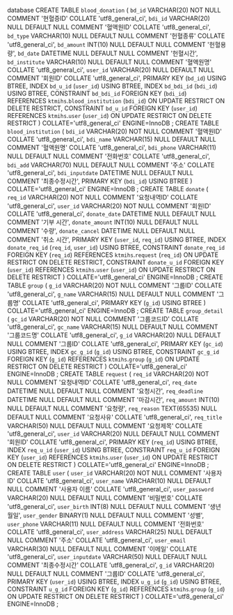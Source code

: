 database
CREATE TABLE `blood_donation` (
	`bd_id` VARCHAR(20) NOT NULL COMMENT '현혈증ID' COLLATE 'utf8_general_ci',
	`bdi_id` VARCHAR(20) NULL DEFAULT NULL COMMENT '혈액원ID' COLLATE 'utf8_general_ci',
	`bd_type` VARCHAR(10) NULL DEFAULT NULL COMMENT '헌혈종류' COLLATE 'utf8_general_ci',
	`bd_amount` INT(10) NULL DEFAULT NULL COMMENT '헌혈용량',
	`bd_date` DATETIME NULL DEFAULT NULL COMMENT '헌혈시간',
	`bd_institute` VARCHAR(10) NULL DEFAULT NULL COMMENT '혈액원명' COLLATE 'utf8_general_ci',
	`user_id` VARCHAR(20) NULL DEFAULT NULL COMMENT '회원ID' COLLATE 'utf8_general_ci',
	PRIMARY KEY (`bd_id`) USING BTREE,
	INDEX `bd_u_id` (`user_id`) USING BTREE,
	INDEX `bd_bdi_id` (`bdi_id`) USING BTREE,
	CONSTRAINT `bd_bdi_id` FOREIGN KEY (`bdi_id`) REFERENCES `ktmihs`.`blood_institution` (`bdi_id`) ON UPDATE RESTRICT ON DELETE RESTRICT,
	CONSTRAINT `bd_u_id` FOREIGN KEY (`user_id`) REFERENCES `ktmihs`.`user` (`user_id`) ON UPDATE RESTRICT ON DELETE RESTRICT
)
COLLATE='utf8_general_ci'
ENGINE=InnoDB
;
CREATE TABLE `blood_institution` (
	`bdi_id` VARCHAR(20) NOT NULL COMMENT '혈액원ID' COLLATE 'utf8_general_ci',
	`bdi_name` VARCHAR(15) NULL DEFAULT NULL COMMENT '혈액원명' COLLATE 'utf8_general_ci',
	`bdi_phone` VARCHAR(11) NULL DEFAULT NULL COMMENT '전화번호' COLLATE 'utf8_general_ci',
	`bdi_add` VARCHAR(70) NULL DEFAULT NULL COMMENT '주소' COLLATE 'utf8_general_ci',
	`bdi_inputdate` DATETIME NULL DEFAULT NULL COMMENT '최종수정시간',
	PRIMARY KEY (`bdi_id`) USING BTREE
)
COLLATE='utf8_general_ci'
ENGINE=InnoDB
;
CREATE TABLE `donate` (
	`req_id` VARCHAR(20) NOT NULL COMMENT '요청내역ID' COLLATE 'utf8_general_ci',
	`user_id` VARCHAR(20) NOT NULL COMMENT '회원ID' COLLATE 'utf8_general_ci',
	`donate_date` DATETIME NULL DEFAULT NULL COMMENT '기부 시간',
	`donate_amount` INT(10) NULL DEFAULT NULL COMMENT '수량',
	`donate_cancel` DATETIME NULL DEFAULT NULL COMMENT '취소 시간',
	PRIMARY KEY (`user_id`, `req_id`) USING BTREE,
	INDEX `donate_req_id` (`req_id`, `user_id`) USING BTREE,
	CONSTRAINT `donate_req_id` FOREIGN KEY (`req_id`) REFERENCES `ktmihs`.`request` (`req_id`) ON UPDATE RESTRICT ON DELETE RESTRICT,
	CONSTRAINT `donate_u_id` FOREIGN KEY (`user_id`) REFERENCES `ktmihs`.`user` (`user_id`) ON UPDATE RESTRICT ON DELETE RESTRICT
)
COLLATE='utf8_general_ci'
ENGINE=InnoDB
;
CREATE TABLE `group` (
	`g_id` VARCHAR(20) NOT NULL COMMENT '그룹ID' COLLATE 'utf8_general_ci',
	`g_name` VARCHAR(15) NULL DEFAULT NULL COMMENT '그룹명' COLLATE 'utf8_general_ci',
	PRIMARY KEY (`g_id`) USING BTREE
)
COLLATE='utf8_general_ci'
ENGINE=InnoDB
;
CREATE TABLE `group_detail` (
	`gc_id` VARCHAR(20) NOT NULL COMMENT '그룹코드ID' COLLATE 'utf8_general_ci',
	`gc_name` VARCHAR(15) NULL DEFAULT NULL COMMENT '그룹코드명' COLLATE 'utf8_general_ci',
	`g_id` VARCHAR(20) NULL DEFAULT NULL COMMENT '그룹ID' COLLATE 'utf8_general_ci',
	PRIMARY KEY (`gc_id`) USING BTREE,
	INDEX `gc_g_id` (`g_id`) USING BTREE,
	CONSTRAINT `gc_g_id` FOREIGN KEY (`g_id`) REFERENCES `ktmihs`.`group` (`g_id`) ON UPDATE RESTRICT ON DELETE RESTRICT
)
COLLATE='utf8_general_ci'
ENGINE=InnoDB
;
CREATE TABLE `request` (
	`req_id` VARCHAR(20) NOT NULL COMMENT '요청내역ID' COLLATE 'utf8_general_ci',
	`req_date` DATETIME NULL DEFAULT NULL COMMENT '요청시간',
	`req_deadline` DATETIME NULL DEFAULT NULL COMMENT '마감시간',
	`req_amount` INT(10) NULL DEFAULT NULL COMMENT '요청량',
	`req_reason` TEXT(65535) NULL DEFAULT NULL COMMENT '요청사유' COLLATE 'utf8_general_ci',
	`req_title` VARCHAR(50) NULL DEFAULT NULL COMMENT '요청제목' COLLATE 'utf8_general_ci',
	`user_id` VARCHAR(20) NULL DEFAULT NULL COMMENT '회원ID' COLLATE 'utf8_general_ci',
	PRIMARY KEY (`req_id`) USING BTREE,
	INDEX `req_u_id` (`user_id`) USING BTREE,
	CONSTRAINT `req_u_id` FOREIGN KEY (`user_id`) REFERENCES `ktmihs`.`user` (`user_id`) ON UPDATE RESTRICT ON DELETE RESTRICT
)
COLLATE='utf8_general_ci'
ENGINE=InnoDB
;
CREATE TABLE `user` (
	`user_id` VARCHAR(20) NOT NULL COMMENT '사용자 ID' COLLATE 'utf8_general_ci',
	`user_name` VARCHAR(10) NULL DEFAULT NULL COMMENT '사용자 이름' COLLATE 'utf8_general_ci',
	`user_password` VARCHAR(20) NULL DEFAULT NULL COMMENT '비밀번호' COLLATE 'utf8_general_ci',
	`user_birth` INT(8) NULL DEFAULT NULL COMMENT '생년월일',
	`user_gender` BINARY(1) NULL DEFAULT NULL COMMENT '성별',
	`user_phone` VARCHAR(11) NULL DEFAULT NULL COMMENT '전화번호' COLLATE 'utf8_general_ci',
	`user_address` VARCHAR(25) NULL DEFAULT NULL COMMENT '주소' COLLATE 'utf8_general_ci',
	`user_email` VARCHAR(30) NULL DEFAULT NULL COMMENT '이메일' COLLATE 'utf8_general_ci',
	`user_inputdate` VARCHAR(50) NULL DEFAULT NULL COMMENT '최종수정시간' COLLATE 'utf8_general_ci',
	`g_id` VARCHAR(20) NULL DEFAULT NULL COMMENT '그룹ID' COLLATE 'utf8_general_ci',
	PRIMARY KEY (`user_id`) USING BTREE,
	INDEX `u_g_id` (`g_id`) USING BTREE,
	CONSTRAINT `u_g_id` FOREIGN KEY (`g_id`) REFERENCES `ktmihs`.`group` (`g_id`) ON UPDATE RESTRICT ON DELETE RESTRICT
)
COLLATE='utf8_general_ci'
ENGINE=InnoDB
;
